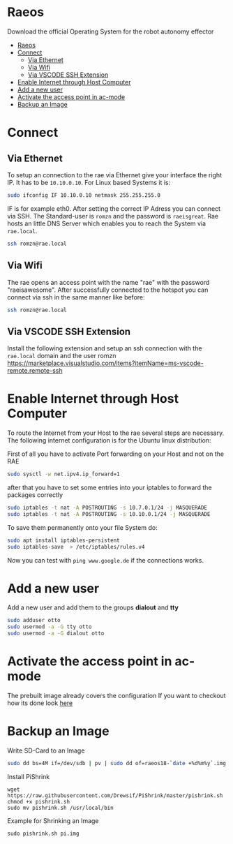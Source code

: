 # Raeos
Download the official Operating System for the robot autonomy effector
- [Raeos](#raeos)
- [Connect](#connect)
  - [Via Ethernet](#via-ethernet)
  - [Via Wifi](#via-wifi)
  - [Via VSCODE SSH Extension](#via-vscode-ssh-extension)
- [Enable Internet through Host Computer](#enable-internet-through-host-computer)
- [Add a new user](#add-a-new-user)
- [Activate the access point in ac-mode](#activate-the-access-point-in-ac-mode)
- [Backup an Image](#backup-an-image)

# Connect 
## Via Ethernet
To setup an connection to the rae via Ethernet give your interface the right IP. It has to be `10.10.0.10`.
For Linux based Systems it is:
```bash
sudo ifconfig IF 10.10.0.10 netmask 255.255.255.0
```
IF is for example eth0. After setting the correct IP Adress you can connect via SSH.
The Standard-user is `romzn` and the password is `raeisgreat`. 
Rae hosts an little DNS Server which enables you to reach the System via `rae.local`.


```bash
ssh romzn@rae.local
```

## Via Wifi
The rae opens an access point with the name "rae" with the password "raeisawesome".
After successfully connected to the hotspot you can connect via ssh in the same manner like before:

```bash
ssh romzn@rae.local
```

## Via VSCODE SSH Extension
Install the following extension and setup an ssh connection with the `rae.local` domain and the user romzn
https://marketplace.visualstudio.com/items?itemName=ms-vscode-remote.remote-ssh

# Enable Internet through Host Computer
To route the Internet from your Host to the rae several steps are necessary. 
The following internet configuration is for the Ubuntu linux distribution:

First of all you have to activate Port forwarding on your Host and not on the RAE
```bash
sudo sysctl -w net.ipv4.ip_forward=1
```

after that you have to set some entries into your iptables to forward the packages correctly
```bash
sudo iptables -t nat -A POSTROUTING -s 10.7.0.1/24 -j MASQUERADE
sudo iptables -t nat -A POSTROUTING -s 10.10.0.1/24 -j MASQUERADE
```
To save them permanently onto your file System do:

```bash
sudo apt install iptables-persistent
sudo iptables-save  > /etc/iptables/rules.v4
```
Now you can test with `ping www.google.de` if the connections works.

# Add a new user
Add a new user and add them to the groups __dialout__ and __tty__

```bash
sudo adduser otto
sudo usermod -a -G tty otto
sudo usermod -a -G dialout otto
```

# Activate the access point in ac-mode
The prebuilt image already covers the configuration
If you want to checkout how its done look [here](access-point-dns-dhcp)

# Backup an Image
Write SD-Card to an Image
```bash
sudo dd bs=4M if=/dev/sdb | pv | sudo dd of=raeos18-`date +%d%m%y`.img
```
Install PiShrink
```
wget https://raw.githubusercontent.com/Drewsif/PiShrink/master/pishrink.sh
chmod +x pishrink.sh
sudo mv pishrink.sh /usr/local/bin
```
Example for Shrinking an Image
```
sudo pishrink.sh pi.img
```
